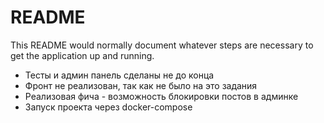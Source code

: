 # README

This README would normally document whatever steps are necessary to get the
application up and running.

* Тесты и админ панель сделаны не до конца
* Фронт не реализован, так как не было на это задания
* Реализовая фича - возможность блокировки постов в админке
* Запуск проекта через docker-compose